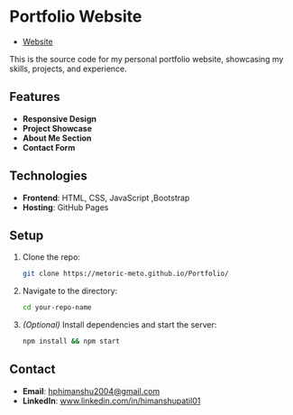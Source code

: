 # Portfolio Website

* [Website](https://metoric-meto.github.io/Portfolio/)

This is the source code for my personal portfolio website, showcasing my skills, projects, and experience.

## Features

- **Responsive Design**
- **Project Showcase**
- **About Me Section**
- **Contact Form**

## Technologies

- **Frontend**: HTML, CSS, JavaScript ,Bootstrap
- **Hosting**: GitHub Pages

## Setup

1. Clone the repo:
   ```bash
   git clone https://metoric-meto.github.io/Portfolio/
   ```
2. Navigate to the directory:
   ```bash
   cd your-repo-name
   ```
3. *(Optional)* Install dependencies and start the server:
   ```bash
   npm install && npm start
   ```

## Contact

- **Email**: hphimanshu2004@gmail.com 
- **LinkedIn**: www.linkedin.com/in/himanshupatil01
